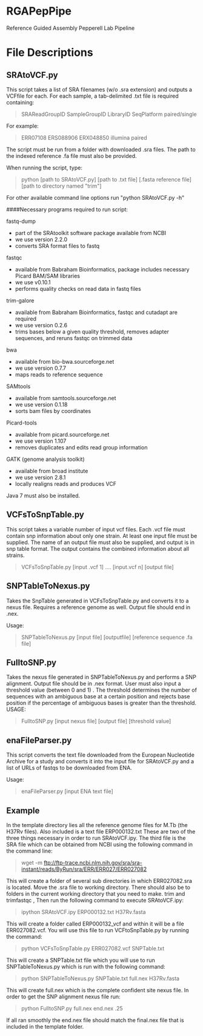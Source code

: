 RGAPepPipe
==========

Reference Guided Assembly Pepperell Lab Pipeline

File Descriptions
==================
SRAtoVCF.py
------------
This script takes a list of SRA filenames (w/o .sra extension) and outputs a VCFfile for each. For each sample, a tab-delimited .txt file is required containing:

> SRAReadGroupID	SampleGroupID	LibraryID	SeqPlatform	paired/single

For example:

> ERR07108	ERS088906	ERX048850	illumina	paired

The script must be run from a folder with downloaded .sra files. The path to the indexed reference .fa file must also be provided.

When running the script, type:
> python [path to SRAtoVCF.py] [path to .txt file] [.fasta reference file] [path to directory named "trim"]

For other available command line options run "python SRAtoVCF.py -h"

####Necessary programs required to run script:

fastq-dump
  * part of the SRAtoolkit software package available from NCBI
  * we use version 2.2.0
  * converts SRA format files to fastq  

fastqc
  * available from Babraham Bioinformatics, package includes necessary Picard BAM/SAM libraries
  * we use v0.10.1
  * performs quality checks on read data in fastq files  

trim-galore
  * available from Babraham Bioinformatics, fastqc and cutadapt are required
  * we use version 0.2.6 
  * trims bases below a given quality threshold, removes adapter sequences, and reruns fastqc on trimmed data  

bwa
  * available from bio-bwa.sourceforge.net
  * we use version 0.7.7 
  * maps reads to reference sequence  

SAMtools
  * available from samtools.sourceforge.net 
  * we use version 0.1.18  
  * sorts bam files by coordinates  

Picard-tools
  * available from picard.sourceforge.net
  * we use version 1.107
  * removes duplicates and edits read group information  

GATK (genome analysis toolkit)
  * available from broad institute
  * we use version 2.8.1
  * locally realigns reads and produces VCF  

Java 7 must also be installed. 

VCFsToSnpTable.py
-----------------

This script takes a variable number of input vcf files. Each .vcf file must contain snp information about only one strain. At least one input file must be supplied. The name of an output file must also be supplied, and output is in snp table format. The output contains the combined information about all strains. 

> VCFsToSnpTable.py [input .vcf 1] .... [input.vcf n] [output file]


SNPTableToNexus.py
-----------------

Takes the SnpTable generated in VCFsToSnpTable.py and converts it to a nexus file. Requires a reference genome as well. Output file should end in .nex.   

Usage:  

> SNPTableToNexus.py [input file] [outputfile] [reference sequence .fa file]

FulltoSNP.py
------------
Takes the nexus file generated in SNPTableToNexus.py and performs a SNP alignment. Output file should be in .nex format. User must also input a threshold value (between 0 and 1) . The threshold determines the number of sequences with an ambiguous base at a certain position and rejects base position if the percentage of ambiguous bases is greater than the threshold.  
USAGE:

> FulltoSNP.py [input nexus file] [output file] [threshold value] 

enaFileParser.py
----------------
This script converts the text file downloaded from the European Nucleotide Archive for a study and converts it into the input file for SRAtoVCF.py and a list of URLs of fastqs to be downloaded from ENA.

Usage:

> enaFileParser.py [input ENA text file]

Example
--------


In the template directory lies all the reference genome files for M.Tb (the H37Rv files). Also included is a text file ERP000132.txt These are two of the three things necessary in order to run SRAtoVCF.ipy. The third file is the SRA file which can be obtained from NCBI using the following command in the command line:

> wget -m ftp://ftp-trace.ncbi.nlm.nih.gov/sra/sra-instant/reads/ByRun/sra/ERR/ERR027/ERR027082

This will create a folder of several sub directories in which ERR027082.sra is located. Move the .sra file to working directory. There should also be to folders in the current working directory that you need to make. trim and trimfastqc , Then run the following command to execute SRAtoVCF.ipy:

> ipython SRAtoVCF.ipy ERP000132.txt H37Rv.fasta 

This will create a folder called ERP000132_vcf and within it will be a file ERR027082.vcf. You will use this file to run VCFtoSnpTable.py by running the command:

> python VCFsToSnpTable.py ERR027082.vcf SNPTable.txt

This will create a SNPTable.txt file which you will use to run SNPTableToNexus.py which is run with the following command:

> python SNPTableToNexus.py SNPTable.txt full.nex H37Rv.fasta

This will create full.nex which is the complete confident site nexus file. In order to get the SNP alignment nexus file run:

> python FulltoSNP.py full.nex end.nex .25

If all ran smoothly the end.nex file should match the final.nex file that is included in the template folder. 

